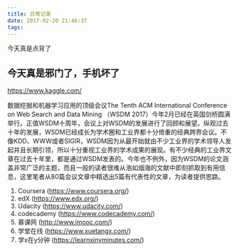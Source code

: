 ```yaml
---
title: 日常记录
date: 2017-02-20 21:46:37
tags:
---
```

今天真是点背了 
## 今天真是邪门了，手机坏了

https://www.kaggle.com/

数据挖掘和机器学习应用的顶级会议The Tenth ACM International Conference on Web Search and Data Mining （WSDM 2017）今年2月已经在英国剑桥圆满举行。正值WSDM十周年，会议上对WSDM的发展进行了回顾和展望。纵观过去十年的发展，WSDM已经成长为学术圈和工业界都十分倚重的经典跨界会议。不像KDD、WWW或者SIGIR，WSDM因为从最开始就由不少工业界的学术领导人发起并且长期引领，所以十分重视工业界的学术成果的展现。有不少经典的工业界文章在过去十年里，都是通过WSDM发表的。今年也不例外，因为WSDM的论文涵盖非常广泛的主题，而且一般的读者很难从浩如烟海的文献中即刻抓取到有用信息，这里笔者从80篇会议文章中精选出5篇有代表性的文章，为读者提供思路。

1. Coursera (https://www.coursera.org/)
2. edX (https://www.edx.org/)
3. Udacity (https://www.udacity.com/)
4. codecademy (https://www.codecademy.com/)
5. 慕课网 (http://www.imooc.com/)
6. 学堂在线 (https://www.xuetangx.com/)
7. 学x在y分钟 (https://learnxinyminutes.com/)
